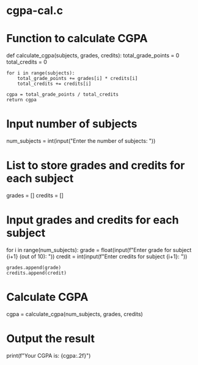 # cgpa-cal.c
# Function to calculate CGPA
def calculate_cgpa(subjects, grades, credits):
    total_grade_points = 0
    total_credits = 0
    
    for i in range(subjects):
        total_grade_points += grades[i] * credits[i]
        total_credits += credits[i]
    
    cgpa = total_grade_points / total_credits
    return cgpa

# Input number of subjects
num_subjects = int(input("Enter the number of subjects: "))

# List to store grades and credits for each subject
grades = []
credits = []

# Input grades and credits for each subject
for i in range(num_subjects):
    grade = float(input(f"Enter grade for subject {i+1} (out of 10): "))
    credit = int(input(f"Enter credits for subject {i+1}: "))
    
    grades.append(grade)
    credits.append(credit)

# Calculate CGPA
cgpa = calculate_cgpa(num_subjects, grades, credits)

# Output the result
print(f"Your CGPA is: {cgpa:.2f}")

